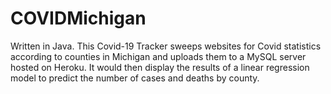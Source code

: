 # COVIDMichigan
Written in Java.
This Covid-19 Tracker sweeps websites for Covid statistics according to counties in Michigan and uploads them to a MySQL server hosted on Heroku.
It would then display the results of a linear regression model to predict the number of cases and deaths by county.
